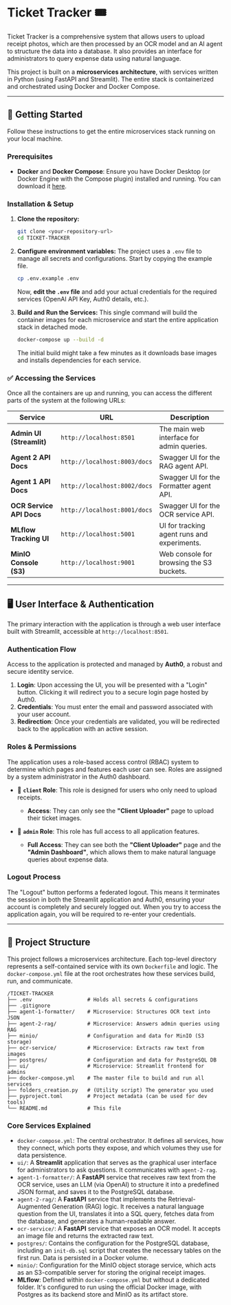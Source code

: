 # Ticket Tracker 🎟️

Ticket Tracker is a comprehensive system that allows users to upload receipt photos, which are then processed by an OCR model and an AI agent to structure the data into a database. It also provides an interface for administrators to query expense data using natural language.

This project is built on a **microservices architecture**, with services written in Python (using FastAPI and Streamlit). The entire stack is containerized and orchestrated using Docker and Docker Compose.

---

## 🚀 Getting Started

Follow these instructions to get the entire microservices stack running on your local machine.

### Prerequisites

* **Docker** and **Docker Compose**: Ensure you have Docker Desktop (or Docker Engine with the Compose plugin) installed and running. You can download it [here](https://www.docker.com/products/docker-desktop/).

### Installation & Setup

1.  **Clone the repository:**
    ```bash
    git clone <your-repository-url>
    cd TICKET-TRACKER
    ```

2.  **Configure environment variables:**
    The project uses a `.env` file to manage all secrets and configurations. Start by copying the example file.
    ```bash
    cp .env.example .env
    ```
    Now, **edit the `.env` file** and add your actual credentials for the required services (OpenAI API Key, Auth0 details, etc.).

3.  **Build and Run the Services:**
    This single command will build the container images for each microservice and start the entire application stack in detached mode.
    ```bash
    docker-compose up --build -d
    ```
    The initial build might take a few minutes as it downloads base images and installs dependencies for each service.

### ✅ Accessing the Services

Once all the containers are up and running, you can access the different parts of the system at the following URLs:

| Service               | URL                               | Description                                      |
| --------------------- | --------------------------------- | ------------------------------------------------ |
| **Admin UI (Streamlit)** | `http://localhost:8501`           | The main web interface for admin queries.        |
| **Agent 2 API Docs** | `http://localhost:8003/docs`      | Swagger UI for the RAG agent API.                |
| **Agent 1 API Docs** | `http://localhost:8002/docs`      | Swagger UI for the Formatter agent API.          |
| **OCR Service API Docs** | `http://localhost:8001/docs`      | Swagger UI for the OCR service API.              |
| **MLflow Tracking UI** | `http://localhost:5001`           | UI for tracking agent runs and experiments.      |
| **MinIO Console (S3)** | `http://localhost:9001`           | Web console for browsing the S3 buckets.         |

---

## 🖥️ User Interface & Authentication

The primary interaction with the application is through a web user interface built with Streamlit, accessible at `http://localhost:8501`.

### Authentication Flow

Access to the application is protected and managed by **Auth0**, a robust and secure identity service.

1.  **Login**: Upon accessing the UI, you will be presented with a "Login" button. Clicking it will redirect you to a secure login page hosted by Auth0.
2.  **Credentials**: You must enter the email and password associated with your user account.
3.  **Redirection**: Once your credentials are validated, you will be redirected back to the application with an active session.

### Roles & Permissions

The application uses a role-based access control (RBAC) system to determine which pages and features each user can see. Roles are assigned by a system administrator in the Auth0 dashboard.

* 👤 **`client` Role**: This role is designed for users who only need to upload receipts.
    * **Access**: They can only see the **"Client Uploader"** page to upload their ticket images.

* 👑 **`admin` Role**: This role has full access to all application features.
    * **Full Access**: They can see both the **"Client Uploader"** page and the **"Admin Dashboard"**, which allows them to make natural language queries about expense data.

### Logout Process

The "Logout" button performs a federated logout. This means it terminates the session in both the Streamlit application and Auth0, ensuring your account is completely and securely logged out. When you try to access the application again, you will be required to re-enter your credentials.

---

## 📂 Project Structure

This project follows a microservices architecture. Each top-level directory represents a self-contained service with its own `Dockerfile` and logic. The `docker-compose.yml` file at the root orchestrates how these services build, run, and communicate.

```
/TICKET-TRACKER
├── .env                  # Holds all secrets & configurations
├── .gitignore
├── agent-1-formatter/    # Microservice: Structures OCR text into JSON
├── agent-2-rag/          # Microservice: Answers admin queries using RAG
├── minio/                # Configuration and data for MinIO (S3 storage)
├── ocr-service/          # Microservice: Extracts raw text from images
├── postgres/             # Configuration and data for PostgreSQL DB
├── ui/                   # Microservice: Streamlit frontend for admins
├── docker-compose.yml    # The master file to build and run all services
├── folders_creation.py   # (Utility script) The generator you used
├── pyproject.toml        # Project metadata (can be used for dev tools)
└── README.md             # This file
```

### Core Services Explained

* `docker-compose.yml`: The central orchestrator. It defines all services, how they connect, which ports they expose, and which volumes they use for data persistence.
* `ui/`: A **Streamlit** application that serves as the graphical user interface for administrators to ask questions. It communicates with `agent-2-rag`.
* `agent-1-formatter/`: A **FastAPI** service that receives raw text from the OCR service, uses an LLM (via OpenAI) to structure it into a predefined JSON format, and saves it to the PostgreSQL database.
* `agent-2-rag/`: A **FastAPI** service that implements the Retrieval-Augmented Generation (RAG) logic. It receives a natural language question from the UI, translates it into a SQL query, fetches data from the database, and generates a human-readable answer.
* `ocr-service/`: A **FastAPI** service that exposes an OCR model. It accepts an image file and returns the extracted raw text.
* `postgres/`: Contains the configuration for the PostgreSQL database, including an `init-db.sql` script that creates the necessary tables on the first run. Data is persisted in a Docker volume.
* `minio/`: Configuration for the MinIO object storage service, which acts as an S3-compatible server for storing the original receipt images.
* **MLflow**: Defined within `docker-compose.yml` but without a dedicated folder. It's configured to run using the official Docker image, with Postgres as its backend store and MinIO as its artifact store.
